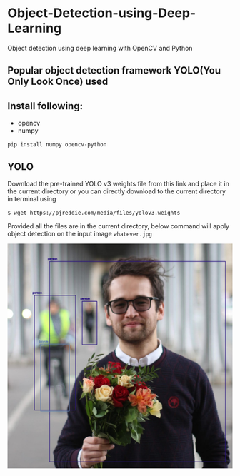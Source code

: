 # Object-Detection-using-Deep-Learning
Object detection using deep learning with OpenCV and Python

## Popular object detection framework YOLO(You Only Look Once) used
## Install following:
- opencv
- numpy

```
pip install numpy opencv-python
```

## YOLO
Download the pre-trained YOLO v3 weights file from this link and place it in the current directory or you can directly download to the current directory in terminal using
```
$ wget https://pjreddie.com/media/files/yolov3.weights
```
Provided all the files are in the current directory, below command will apply object detection on the input image ``whatever.jpg``





![Object_detection](object_detection.png)
